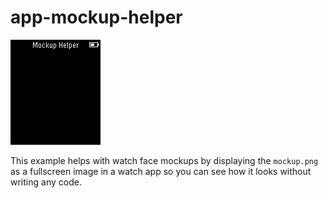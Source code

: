 # app-mockup-helper

![screenshot](app_mockup_helper_screenshot.png)

This example helps with watch face mockups by displaying the `mockup.png` as a fullscreen image in a watch app so you can see how it looks without writing any code.
